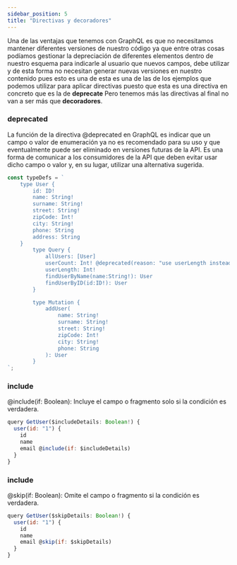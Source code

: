 ```yaml
---
sidebar_position: 5
title: "Directivas y decoradores"
---
```


Una de las ventajas que tenemos con GraphQL es que no necesitamos mantener diferentes versiones de nuestro código ya que entre otras cosas podíamos gestionar la depreciación de diferentes elementos dentro de nuestro esquema para indicarle al usuario que nuevos campos, debe utilizar y de esta forma no necesitan generar nuevas versiones en nuestro contenido pues esto es una de esta es una de las de los ejemplos que podemos utilizar para aplicar directivas puesto que esta es una directiva en concreto que es la de **deprecate** Pero tenemos más las directivas al final no van a ser más que **decoradores**.

### deprecated

La función de la directiva @deprecated en GraphQL es indicar que un campo o valor de enumeración ya no es recomendado para su uso y que eventualmente puede ser eliminado en versiones futuras de la API. Es una forma de comunicar a los consumidores de la API que deben evitar usar dicho campo o valor y, en su lugar, utilizar una alternativa sugerida.

```javascript
const typeDefs = `
    type User {
        id: ID!
        name: String!
        surname: String!
        street: String!
        zipCode: Int!
        city: String!
        phone: String
        address: String
    }
        type Query {
            allUsers: [User]
            userCount: Int! @deprecated(reason: "use userLength instead")
            userLength: Int!
            findUserByName(name:String!): User
            findUserByID(id:ID!): User
        }

        type Mutation {
            addUser(
                name: String!
                surname: String!
                street: String!
                zipCode: Int!
                city: String!
                phone: String
            ): User
        }
`;
```

### include

@include(if: Boolean): Incluye el campo o fragmento solo si la condición es verdadera.

```javascript
query GetUser($includeDetails: Boolean!) {
  user(id: "1") {
    id
    name
    email @include(if: $includeDetails)
  }
}
```

### include

@skip(if: Boolean): Omite el campo o fragmento si la condición es verdadera.

```javascript
query GetUser($skipDetails: Boolean!) {
  user(id: "1") {
    id
    name
    email @skip(if: $skipDetails)
  }
}
```
